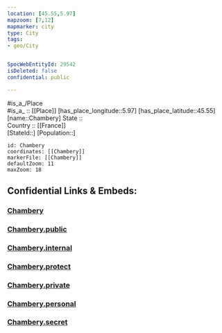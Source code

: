```yaml
---
location: [45.55,5.97] 
mapzoom: [7,12] 
mapmarker: city 
type: City
tags:
- geo/City


SpocWebEntityId: 29542
isDeleted: false
confidential: public

---
```

#is_a_/Place  
#is_a_ :: [[Place]] 
[has_place_longitude::5.97] 
[has_place_latitude::45.55] 
[name::Chambery] 
State ::  
Country :: [[France]]  
[StateId::] 
[Population::] 



```leaflet
id: Chambery
coordinates: [[Chambery]] 
markerFile: [[Chambery]] 
defaultZoom: 11 
maxZoom: 18
```


## Confidential Links & Embeds: 

### [Chambery](/_Standards/Earth/Continent/Europe/Europe~West/France/regions~France/Auvergne-Rhône-Alpes/departments~Auvergne-Rhône-Alpes/Savoie/communes~Savoie/Chambéry/cities~Chambéry/Chambery.md) 

### [Chambery.public](/_public/Earth/Continent/Europe/Europe~West/France/regions~France/Auvergne-Rhône-Alpes/departments~Auvergne-Rhône-Alpes/Savoie/communes~Savoie/Chambéry/cities~Chambéry/Chambery.public.md) 

### [Chambery.internal](/_internal/Earth/Continent/Europe/Europe~West/France/regions~France/Auvergne-Rhône-Alpes/departments~Auvergne-Rhône-Alpes/Savoie/communes~Savoie/Chambéry/cities~Chambéry/Chambery.internal.md) 

### [Chambery.protect](/_protect/Earth/Continent/Europe/Europe~West/France/regions~France/Auvergne-Rhône-Alpes/departments~Auvergne-Rhône-Alpes/Savoie/communes~Savoie/Chambéry/cities~Chambéry/Chambery.protect.md) 

### [Chambery.private](/_private/Earth/Continent/Europe/Europe~West/France/regions~France/Auvergne-Rhône-Alpes/departments~Auvergne-Rhône-Alpes/Savoie/communes~Savoie/Chambéry/cities~Chambéry/Chambery.private.md) 

### [Chambery.personal](/_personal/Earth/Continent/Europe/Europe~West/France/regions~France/Auvergne-Rhône-Alpes/departments~Auvergne-Rhône-Alpes/Savoie/communes~Savoie/Chambéry/cities~Chambéry/Chambery.personal.md) 

### [Chambery.secret](/_secret/Earth/Continent/Europe/Europe~West/France/regions~France/Auvergne-Rhône-Alpes/departments~Auvergne-Rhône-Alpes/Savoie/communes~Savoie/Chambéry/cities~Chambéry/Chambery.secret.md)

